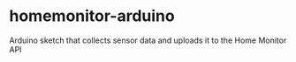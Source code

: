 homemonitor-arduino
===================

Arduino sketch that collects sensor data and uploads it to the Home Monitor API
